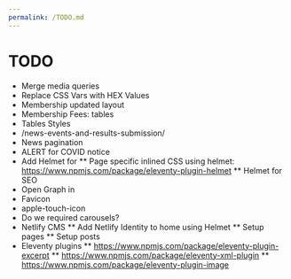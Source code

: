 ```yaml
---
permalink: /TODO.md
---
```


# TODO
* Merge media queries
* Replace CSS Vars with HEX Values
* Membership updated layout
* Membership Fees: tables
* Tables Styles
* /news-events-and-results-submission/
* News pagination
* ALERT for COVID notice
* Add Helmet for <head>
** Page specific inlined CSS using helmet: https://www.npmjs.com/package/eleventy-plugin-helmet
** Helmet for SEO
* Open Graph in <head>
* Favicon
* apple-touch-icon
* Do we required carousels?
* Netlify CMS
** Add Netlify Identity to home using Helmet <script async src="https://identity.netlify.com/v1/netlify-identity-widget.js"></script>
** Setup pages
** Setup posts
* Eleventy plugins
** https://www.npmjs.com/package/eleventy-plugin-excerpt
** https://www.npmjs.com/package/eleventy-xml-plugin
** https://www.npmjs.com/package/eleventy-plugin-image
